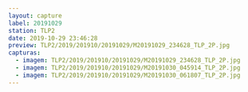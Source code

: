 ```yaml
---
layout: capture
label: 20191029
station: TLP2
date: 2019-10-29 23:46:28
preview: TLP2/2019/201910/20191029/M20191029_234628_TLP_2P.jpg
capturas:
  - imagem: TLP2/2019/201910/20191029/M20191029_234628_TLP_2P.jpg
  - imagem: TLP2/2019/201910/20191029/M20191030_045914_TLP_2P.jpg
  - imagem: TLP2/2019/201910/20191029/M20191030_061807_TLP_2P.jpg
---
```


